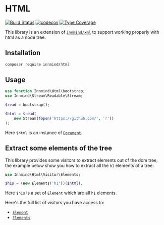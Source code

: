 # HTML

[![Build Status](https://github.com/innmind/html/workflows/CI/badge.svg?branch=master)](https://github.com/innmind/html/actions?query=workflow%3ACI)
[![codecov](https://codecov.io/gh/innmind/html/branch/develop/graph/badge.svg)](https://codecov.io/gh/innmind/html)
[![Type Coverage](https://shepherd.dev/github/innmind/html/coverage.svg)](https://shepherd.dev/github/innmind/html)

This library is an extension of [`innmind/xml`](https://packagist.org/packages/innmind/xml) to support working properly with html as a node tree.

## Installation

```sh
composer require innmind/html
```

## Usage

```php
use function Innmind\Html\bootstrap;
use Innmind\Stream\Readable\Stream;

$read = bootstrap();

$html = $read(
    new Stream(fopen('https://github.com/', 'r'))
);
```

Here `$html` is an instance of [`Document`](src/Node/Document.php).

## Extract some elements of the tree

This library provides some visitors to extract elements out of the dom tree, the example below show you how to extract all the `h1` elements of a tree:

```php
use Innmind\Html\Visitor\Elements;

$h1s = (new Elements('h1'))($html);
```

Here `$h1s` is a set of `Element` which are all `h1` elements.

Here's the full list of visitors you have access to:

* [`Element`](src/Visitor/Element.php)
* [`Elements`](src/Visitor/Elements.php)
